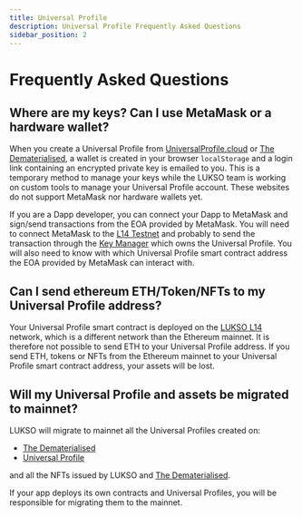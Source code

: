```yaml
---
title: Universal Profile
description: Universal Profile Frequently Asked Questions
sidebar_position: 2
---
```


# Frequently Asked Questions

## Where are my keys? Can I use MetaMask or a hardware wallet?

When you create a Universal Profile from [UniversalProfile.cloud](https://universalprofile.cloud) or [The Dematerialised](https://thedematerialised.com/), a wallet is created in your browser `localStorage` and a login link containing an encrypted private key is emailed to you.
This is a temporary method to manage your keys while the LUKSO team is working on custom tools to manage your Universal Profile account. These websites do not support MetaMask nor hardware wallets yet.

If you are a Dapp developer, you can connect your Dapp to MetaMask and sign/send transactions from the EOA provided by MetaMask. You will need to connect MetaMask to the [L14 Testnet](../networks/l14-testnet.md) and probably to send the transaction through the [Key Manager](../standards/universal-profile/04-lsp6-key-manager.md) which owns the Universal Profile. You will also need to know with which Universal Profile smart contract address the EOA provided by MetaMask can interact with.

## Can I send ethereum ETH/Token/NFTs to my Universal Profile address?

Your Universal Profile smart contract is deployed on the [LUKSO L14](../networks/l14-testnet.md) network, which is a different network than the Ethereum mainnet. It is therefore not possible to send ETH to your Universal Profile address. If you send ETH, tokens or NFTs from the Ethereum mainnet to your Universal Profile smart contract address, your assets will be lost.

## Will my Universal Profile and assets be migrated to mainnet?

LUKSO will migrate to mainnet all the Universal Profiles created on:

- [The Dematerialised](https://thedematerialised.com)
- [Universal Profile](https://universalprofile.cloud)

and all the NFTs issued by LUKSO and [The Dematerialised](https://thedematerialised.com).

If your app deploys its own contracts and Universal Profiles, you will be responsible for migrating them to the mainnet.
